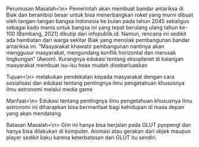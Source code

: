 Perumusan Masalah<\n>
Pemerintah akan membuat bandar antariksa di Biak dan berambisi besar untuk
bisa menerbangkan roket yang murni dibuat oleh tangan-tangan bangsa indonesia ke
bulan pada tahun 2045 sekaligus sebagai kado manis untuk bangsa ini yang tepat
berulang ulang tahun ke-100 (Bambang, 2021) dikutip dari infopublik.id. Namun,
rencana ini sedikit ada hambatan dari warga sekitar Biak yang menolak pembangunan
bandar antariksa ini. “Masyarakat khawatir pembangunan nantinya akan menggusur
masyarakat, mengundang konflik horizontal dan merusak lingkungan” (Awom).
Kurangnya edukasi tentang eksoplanet di kalangan masyarakat membuat isu-isu hoax
mudah disebarluaskan

Tujuan<\n>
melakukan pendekatan kepada masyarakat dengan cara sosialisasi dan edukasi
tentang pentingnya ilmu pengetahuan khususnya ilmu astronomi melalui media game

Manfaat<\n>
Edukasi tentang pentingnya ilmu pengetahuan khususnya ilmu astronomi ini
diharapkan bisa bermanfaat bagi kehidupan di masa depan yang akan mendatang.

Batasan Masalah<\n>
Gim ini hanya bisa berjalan pada GLUT pyopengl dan hanya bisa dilakukan di
komputer. Animasi atau gerakan dari objek maupun player sedikit kaku karena
keterbatasan dari GLUT itu sendiri.
